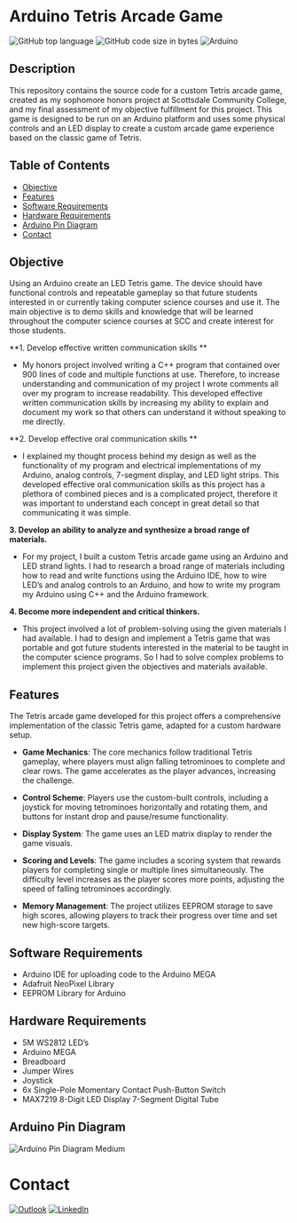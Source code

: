 # Arduino Tetris Arcade Game

![GitHub top language](https://img.shields.io/github/languages/top/naluthi/Arduino-Tetris-Arcade-Game) 
![GitHub code size in bytes](https://img.shields.io/github/languages/code-size/naluthi/Arduino-Tetris-Arcade-Game) 
![Arduino](https://img.shields.io/badge/Arduino-IDE-green.svg)

## Description
This repository contains the source code for a custom Tetris arcade game, created as my sophomore honors project at Scottsdale Community College, and my final assessment of my objective fulfillment for this project. This game is designed to be run on an Arduino platform and uses some physical controls and an LED display to create a custom arcade game experience based on the classic game of Tetris.

## Table of Contents
- [Objective](#objective)
- [Features](#features)
- [Software Requirements](#software-requirements)
- [Hardware Requirements](#hardware-requirements)
- [Arduino Pin Diagram](#arduino-pin-diagram)
- [Contact](#contact)

## Objective 

Using an Arduino create an LED Tetris game. The device should have functional controls and repeatable gameplay so that future students interested in or currently taking computer science courses and use it. The main objective is to demo skills and knowledge that will be learned throughout the computer science courses at SCC and create interest for those students.

**1. Develop effective written communication skills **

- My honors project involved writing a C++ program that contained over 900 lines of code and multiple functions at use. Therefore, to increase understanding and communication of my project I wrote comments all over my program to increase readability. This developed effective written communication skills by increasing my ability to explain and document my work so that others can understand it without speaking to me directly.

**2. Develop effective oral communication skills **

- I explained my thought process behind my design as well as the functionality of my program and electrical implementations of my Arduino, analog controls, 7-segment display, and LED light strips. This developed effective oral communication skills as this project has a plethora of combined pieces and is a complicated project, therefore it was important to understand each concept in great detail so that communicating it was simple.

**3. Develop an ability to analyze and synthesize a broad range of materials.**

- For my project, I built a custom Tetris arcade game using an Arduino and LED strand lights. I had to research a broad range of materials including how to read and write functions using the Arduino IDE, how to wire LED’s and analog controls to an Arduino, and how to write my program my Arduino using C++ and the Arduino framework.

**4. Become more independent and critical thinkers.**

- This project involved a lot of problem-solving using the given materials I had available. I had to design and implement a Tetris game that was portable and got future students interested in the material to be taught in the computer science programs. So I had to solve complex problems to implement this project given the objectives and materials available.


## Features

The Tetris arcade game developed for this project offers a comprehensive implementation of the classic Tetris game, adapted for a custom hardware setup.

- **Game Mechanics**: The core mechanics follow traditional Tetris gameplay, where players must align falling tetrominoes to complete and clear rows. The game accelerates as the player advances, increasing the challenge.
  
- **Control Scheme**: Players use the custom-built controls, including a joystick for moving tetrominoes horizontally and rotating them, and buttons for instant drop and pause/resume functionality.
  
- **Display System**: The game uses an LED matrix display to render the game visuals.
  
- **Scoring and Levels**: The game includes a scoring system that rewards players for completing single or multiple lines simultaneously. The difficulty level increases as the player scores more points, adjusting the speed of falling tetrominoes accordingly.
  
- **Memory Management**: The project utilizes EEPROM storage to save high scores, allowing players to track their progress over time and set new high-score targets.


## Software Requirements
- Arduino IDE for uploading code to the Arduino MEGA
- Adafruit NeoPixel Library
- EEPROM Library for Arduino

## Hardware Requirements
- 5M WS2812 LED’s
- Arduino MEGA
- Breadboard
- Jumper Wires
- Joystick
- 6x Single-Pole Momentary Contact Push-Button Switch
- MAX7219 8-Digit LED Display 7-Segment Digital Tube

## Arduino Pin Diagram

![Arduino Pin Diagram Medium](https://github.com/naluthi/Arduino-Tetris-Arcade-Game/assets/116135231/3d3accac-642c-4168-957b-4e825acb2651)

# Contact

[![Outlook](https://img.shields.io/badge/Microsoft_Outlook-0078D4?style=for-the-badge&logo=microsoft-outlook&logoColor=white)](nick@luthi.us) 
[![LinkedIn](https://img.shields.io/badge/linkedin-%230077B5.svg?style=for-the-badge&logo=linkedin&logoColor=white)](https://www.linkedin.com/in/nickluthi)
